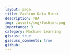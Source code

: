 ```yaml
---
layout: page
title: Fashion Data Miner
description: TBA
img: /assets/img/fashion.png
importance: 3
category: Machine Learning
giscus: true
giscuss_comments: true
github:
---
```

